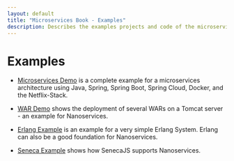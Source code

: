 ```yaml
---
layout: default
title: "Microservices Book - Examples"
description: Describes the examples projects and code of the microservices book
---
```


# Examples

* [Microservices Demo](https://github.com/ewolff/microservice) is a
complete example for a microservices architecture using Java, Spring,
Spring Boot, Spring Cloud, Docker, and the Netflix-Stack.
	
* [WAR Demo](https://github.com/ewolff/war-demo) shows the deployment
of several WARs on a Tomcat server - an example for Nanoservices.
	
* [Erlang Example](https://github.com/ewolff/erlang-example) is an
example for a very simple Erlang System. Erlang can also be a good
foundation for Nanoservices.

* [Seneca Example](https://github.com/ewolff/seneca-example) shows how
SenecaJS supports Nanoservices.